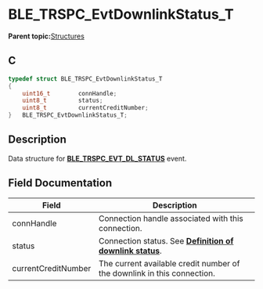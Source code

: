 # BLE\_TRSPC\_EvtDownlinkStatus\_T

**Parent topic:**[Structures](GUID-567F9486-30BB-4152-A790-E3864CE0A8E3.md)

## C

```c
typedef struct BLE_TRSPC_EvtDownlinkStatus_T
{
    uint16_t        connHandle;
    uint8_t         status;
    uint8_t         currentCreditNumber;
}   BLE_TRSPC_EvtDownlinkStatus_T;
```

## Description

Data structure for **[BLE\_TRSPC\_EVT\_DL\_STATUS](GUID-0B469A8D-8A15-488F-BAF3-4F2B7CFEA0C1.md)** event.

## Field Documentation

|Field|Description|
|-----|-----------|
|connHandle|Connection handle associated with this connection.|
|status|Connection status. See **[Definition of downlink status](GUID-1CD5D4D3-FB4C-4968-BFE1-6B2850AC5EE0.md)**.|
|currentCreditNumber|The current available credit number of the downlink in this connection.|

